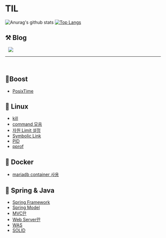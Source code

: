 # TIL
![Anurag's github stats](https://github-readme-stats.vercel.app/api?username=bell-2&show_icons=true&theme=radical) 
[![Top Langs](https://github-readme-stats.vercel.app/api/top-langs/?username=bell-2&layout=compact&theme=dracula)](https://github.com/bell-2/)


## ⚒️ Blog 
<a href="https://mutpp.tistory.com/">
    <img 
        src="http://img.shields.io/badge/-Tech%20Blog-655ced?style=flat&logo=github&link=https://mutpp.tistory.com/"
        style="height : auto; margin-left : 10px; margin-right : 10px;"/>
</a>

<br>

---
<br>

## 🌱Boost 
  - [PosixTime](Boost/Boost/PosixTime.md)

## 🌱 Linux
  - [kill](Linux/kill.md)
  - [command 모음](Linux/command_모음집.md)
  - [자원 Limit 설정](Linux/limit설정.md)
  - [Symbolic Link](Linux/link.md)
  - [PID](Linux/Pid.md)
  - [pprof](Linux/pprof.md)

## 🌱 Docker
  - [mariadb container 사용](Docker/mariadb.md)

## 🌱 Spring & Java
  - [Spring Framework](Spring/SpringFramework.md)
  - [Spring Model](Spring/Spring%20Model.md)
  - [MVC란](Spring/MVC.md)
  - [Web Server란](Spring/WebServer.md)
  - [WAS](Spring/WAS.md)
  - [SOLID](Spring/Java%20설계%20방법(SOLID).md)